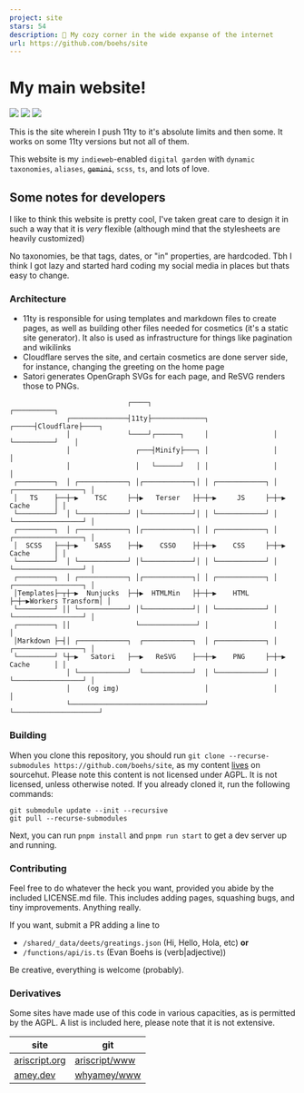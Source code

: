 ```yaml
---
project: site
stars: 54
description: 🔭 My cozy corner in the wide expanse of the internet
url: https://github.com/boehs/site
---
```


# My main website!

![](https://wakapi.dev/api/badge/evan/interval:any/project:site) ![](https://img.shields.io/w3c-validation/html?targetUrl=https%3A%2F%2Fboehs.org) ![](https://img.shields.io/website?url=https%3A%2F%2Fboehs.org)

This is the site wherein I push 11ty to it's absolute limits and then some. It works on some 11ty versions but not all of them.

This website is my `indieweb`-enabled `digital garden` with `dynamic taxonomies`, `aliases`, ~~`gemini`~~, `scss`, `ts`, and lots of love.

## Some notes for developers

I like to think this website is pretty cool, I've taken great care to design
it in such a way that it is _very_ flexible (although mind that the stylesheets are heavily customized)

No taxonomies, be that tags, dates, or "in" properties, are hardcoded. Tbh I think I got lazy and started hard coding my social media in places but thats easy to change.

### Architecture

-   11ty is responsible for using templates and markdown files to create pages, as well as building other files needed for cosmetics (it's a static site generator). It also is used as infrastructure for things like pagination and wikilinks
-   Cloudflare serves the site, and certain cosmetics are done server side, for instance, changing the greeting on the home page
-   Satori generates OpenGraph SVGs for each page, and ReSVG renders those to PNGs.

```
                             ┌────┐                                    ┌──────────┐
              ┌──────────────┤11ty├─────────────┐                ┌─────┤Cloudflare├────┐
              │              └────┘┌──────┐     │                │     └──────────┘    │
              │                ┌───┤Minify├───┐ │                │                     │
              │                │   └──────┘   │ │                │                     │
 ┌─────────┐  │ ┌────────────┐ │┌────────────┐│ │ ┌────────────┐ │ ┌─────────────────┐ │
 │   TS    ├──┼─▶    TSC     ├─┼▶   Terser   ├┼─┼─▶     JS     ├─┼─▶      Cache      │ │
 └─────────┘  │ └────────────┘ │└────────────┘│ │ └────────────┘ │ └─────────────────┘ │
 ┌─────────┐  │ ┌────────────┐ │┌────────────┐│ │ ┌────────────┐ │ ┌─────────────────┐ │
 │  SCSS   ├──┼─▶    SASS    ├─┼▶    CSSO    ├┼─┼─▶    CSS     ├─┼─▶      Cache      │ │
 └─────────┘  │ └────────────┘ │└────────────┘│ │ └────────────┘ │ └─────────────────┘ │
 ┌─────────┐  │ ┌────────────┐ │┌────────────┐│ │ ┌────────────┐ │ ┌─────────────────┐ │
 │Templates├─┬┼─▶  Nunjucks  ├─┼▶  HTMLMin   ├┼─┼─▶    HTML    ├─┼─▶Workers Transform│ │
 └─────────┘ ││ └────────────┘ │└────────────┘│ │ └────────────┘ │ └─────────────────┘ │
 ┌─────────┐ ││                └──────────────┘ │                │                     │
 │Markdown ├─┤│ ┌────────────┐  ┌────────────┐  │ ┌────────────┐ │ ┌─────────────────┐ │
 └─────────┘ └┼─▶   Satori   ├──▶   ReSVG    ├──┼─▶    PNG     ├─┼─▶      Cache      │ │
              │ └────────────┘  └────────────┘  │ └────────────┘ │ └─────────────────┘ │
              │    (og img)                     │                │                     │
              └─────────────────────────────────┘                └─────────────────────┘
```

### Building

When you clone this repository, you should run `git clone --recurse-submodules https://github.com/boehs/site`, as my content [lives](https://git.sr.ht/~boehs/oasis) on sourcehut. Please note this content is not licensed under AGPL. It is not licensed, unless otherwise noted. If you already cloned it, run the following commands:

```
git submodule update --init --recursive
git pull --recurse-submodules
```

Next, you can run `pnpm install` and `pnpm run start` to get a dev server up and running.

### Contributing

Feel free to do whatever the heck you want, provided you abide by the
included LICENSE.md file. This includes adding pages, squashing bugs, and
tiny improvements. Anything really.

If you want, submit a PR adding a line to

-   `/shared/_data/deets/greatings.json` (Hi, Hello, Hola, etc) **or**
-   `/functions/api/is.ts` (Evan Boehs is (verb|adjective))

Be creative, everything is welcome (probably).

### Derivatives

Some sites have made use of this code in various capacities, as is permitted by the AGPL. A list is included here, please note that it is not extensive.

| site                                   | git                                               |
| -------------------------------------- | ------------------------------------------------- |
| [ariscript.org](https://ariscript.org) | [ariscript/www](https://github.com/ariscript/www) |
| [amey.dev](https://amey.dev/)          | [whyamey/www](https://github.com/whyamey/www)     |

